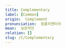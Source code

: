 ```yaml
---
title: Complementary
label: [Common]
origin:  Complement
pronunciation:  컴플리멘터리
mean:  보완적인
relation: []
slug: /C/Complementary
---
```


<content>


</content>

